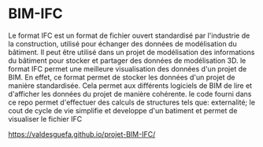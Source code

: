 # BIM-IFC

Le format IFC est un format de fichier ouvert standardisé par l'industrie de la construction, utilisé pour échanger des données de modélisation du bâtiment. Il peut être utilisé dans un projet de modélisation des informations du bâtiment pour stocker et partager des données de modélisation 3D. le format IFC permet une meilleure visualisation des données d'un projet de BIM. En effet, ce format permet de stocker les données d'un projet de manière standardisée. Cela permet aux différents logiciels de BIM de lire et d'afficher les données du projet de manière cohérente.
le code fourni dans ce repo permet d'effectuer des calculs de structures tels que: externalité; le cout de cycle de vie simplifie et developpe d'un batiment et permet de visualiser le fichier IFC

https://valdesguefa.github.io/projet-BIM-IFC/
